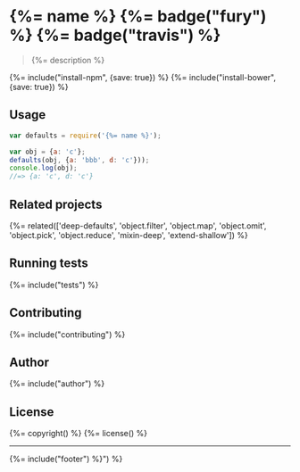 # {%= name %} {%= badge("fury") %} {%= badge("travis") %}

> {%= description %}


{%= include("install-npm", {save: true}) %}
{%= include("install-bower", {save: true}) %}


## Usage

```js
var defaults = require('{%= name %}');

var obj = {a: 'c'};
defaults(obj, {a: 'bbb', d: 'c'}));
console.log(obj);
//=> {a: 'c', d: 'c'}
```

## Related projects
{%= related(['deep-defaults', 'object.filter', 'object.map', 'object.omit', 'object.pick', 'object.reduce', 'mixin-deep', 'extend-shallow']) %}

## Running tests
{%= include("tests") %}

## Contributing
{%= include("contributing") %}

## Author
{%= include("author") %}

## License
{%= copyright() %}
{%= license() %}

***

{%= include("footer") %}") %}